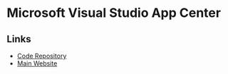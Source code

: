 # Microsoft Visual Studio App Center

## Links

- [Code Repository](https://github.com/microsoft/appcenter)
- [Main Website](https://appcenter.ms/)
